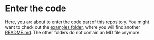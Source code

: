 # Enter the code

Here, you are about to enter the code part of this repository. You might want to check out the [examples folder](examples/README.md), where you will find another [README.md](examples/README.md). The other folders do not contain an MD file anymore.
